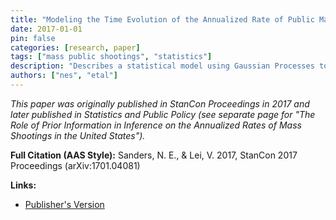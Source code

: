 ```yaml
---
title: "Modeling the Time Evolution of the Annualized Rate of Public Mass Shootings with Gaussian Processes"
date: 2017-01-01
pin: false
categories: [research, paper]
tags: ["mass public shootings", "statistics"]
description: "Describes a statistical model using Gaussian Processes to understand the changing annual rate of public mass shootings, presented at StanCon."
authors: ["nes", "etal"]
---
```


*This paper was originally published in StanCon Proceedings in 2017 and later published in Statistics and Public Policy (see separate page for "The Role of Prior Information in Inference on the Annualized Rates of Mass Shootings in the United States").*

**Full Citation (AAS Style):**
Sanders, N. E., & Lei, V. 2017, StanCon 2017 Proceedings (arXiv:1701.04081)

**Links:**
- [Publisher's Version](https://github.com/stan-dev/stancon_talks/tree/master/2017/Contributed-Talks/09_sanders)
